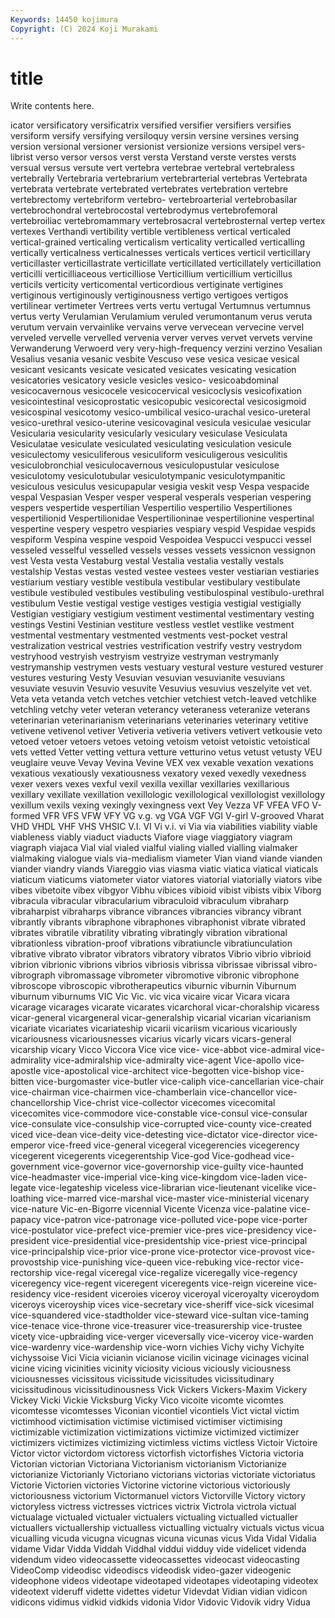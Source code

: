 ```yaml
---
Keywords: 14450 kojimura
Copyright: (C) 2024 Koji Murakami
---
```


# title

Write contents here.



icator versificatory versificatrix
versified versifier versifiers versifies versiform versify versifying versiloquy versin versine
versines versing version versional versioner versionist versionize versions versipel vers-librist
verso versor versos verst versta Verstand verste verstes versts versual
versus versute vert vertebra vertebrae vertebral vertebraless vertebrally Vertebraria vertebrarium
vertebrarterial vertebras Vertebrata vertebrata vertebrate vertebrated vertebrates vertebration vertebre vertebrectomy
vertebriform vertebro- vertebroarterial vertebrobasilar vertebrochondral vertebrocostal vertebrodymus vertebrofemoral vertebroiliac vertebromammary
vertebrosacral vertebrosternal vertep vertex vertexes Verthandi vertibility vertible vertibleness vertical
verticaled vertical-grained verticaling verticalism verticality verticalled verticalling vertically verticalness verticalnesses
verticals vertices verticil verticillary verticillaster verticillastrate verticillate verticillated verticillately verticillation
verticilli verticilliaceous verticilliose Verticillium verticillium verticillus verticils verticity verticomental verticordious
vertiginate vertigines vertiginous vertiginously vertiginousness vertigo vertigoes vertigos vertilinear vertimeter
Vertrees verts vertu vertugal Vertumnus vertumnus vertus verty Verulamian Verulamium
veruled verumontanum verus veruta verutum vervain vervainlike vervains verve vervecean
vervecine vervel verveled vervelle vervelled vervenia verver verves vervet vervets
vervine Verwanderung Verwoerd very very-high-frequency verzini verzino Vesalian Vesalius vesania
vesanic vesbite Vescuso vese vesica vesicae vesical vesicant vesicants vesicate
vesicated vesicates vesicating vesication vesicatories vesicatory vesicle vesicles vesico- vesicoabdominal
vesicocavernous vesicocele vesicocervical vesicoclysis vesicofixation vesicointestinal vesicoprostatic vesicopubic vesicorectal vesicosigmoid
vesicospinal vesicotomy vesico-umbilical vesico-urachal vesico-ureteral vesico-urethral vesico-uterine vesicovaginal vesicula vesiculae
vesicular Vesicularia vesicularity vesicularly vesiculary vesiculase Vesiculata Vesiculatae vesiculate vesiculated
vesiculating vesiculation vesicule vesiculectomy vesiculiferous vesiculiform vesiculigerous vesiculitis vesiculobronchial vesiculocavernous
vesiculopustular vesiculose vesiculotomy vesiculotubular vesiculotympanic vesiculotympanitic vesiculous vesiculus vesicupapular vesigia
veskit vesp Vespa vespacide vespal Vespasian Vesper vesper vesperal vesperals
vesperian vespering vespers vespertide vespertilian Vespertilio vespertilio Vespertiliones vespertilionid Vespertilionidae
Vespertilioninae vespertilionine vespertinal vespertine vespery vespetro vespiaries vespiary vespid Vespidae
vespids vespiform Vespina vespine vespoid Vespoidea Vespucci vespucci vessel vesseled
vesselful vesselled vessels vesses vessets vessicnon vessignon vest Vesta vesta
Vestaburg vestal Vestalia vestalia vestally vestals vestalship Vestas vestas vested
vestee vestees vester vestiarian vestiaries vestiarium vestiary vestible vestibula vestibular
vestibulary vestibulate vestibule vestibuled vestibules vestibuling vestibulospinal vestibulo-urethral vestibulum Vestie
vestigal vestige vestiges vestigia vestigial vestigially Vestigian vestigiary vestigium vestiment
vestimental vestimentary vesting vestings Vestini Vestinian vestiture vestless vestlet vestlike
vestment vestmental vestmentary vestmented vestments vest-pocket vestral vestralization vestrical vestries
vestrification vestrify vestry vestrydom vestryhood vestryish vestryism vestryize vestryman vestrymanly
vestrymanship vestrymen vests vestuary vestural vesture vestured vesturer vestures vesturing
Vesty Vesuvian vesuvian vesuvianite vesuvians vesuviate vesuvin Vesuvio vesuvite Vesuvius
vesuvius veszelyite vet vet. Veta veta vetanda vetch vetches vetchier
vetchiest vetch-leaved vetchlike vetchling vetchy veter veteran veterancy veteraness veteranize
veterans veterinarian veterinarianism veterinarians veterinaries veterinary vetitive vetivene vetivenol vetiver
Vetiveria vetiveria vetivers vetivert vetkousie veto vetoed vetoer vetoers vetoes
vetoing vetoism vetoist vetoistic vetoistical vets vetted Vetter vetting vettura
vetture vetturino vetus vetust vetusty VEU veuglaire veuve Vevay Vevina
Vevine VEX vex vexable vexation vexations vexatious vexatiously vexatiousness vexatory
vexed vexedly vexedness vexer vexers vexes vexful vexil vexilla vexillar
vexillaries vexillarious vexillary vexillate vexillation vexillologic vexillological vexillologist vexillology vexillum
vexils vexing vexingly vexingness vext Vey Vezza VF VFEA VFO
V-formed VFR VFS VFW VFY VG v.g. vg VGA VGF
VGI V-girl V-grooved Vharat VHD VHDL VHF VHS VHSIC V.I.
VI Vi v.i. vi Via via viabilities viability viable viableness
viably viaduct viaducts Viafore viage viaggiatory viagram viagraph viajaca Vial
vial vialed vialful vialing vialled vialling vialmaker vialmaking vialogue vials
via-medialism viameter Vian viand viande vianden viander viandry viands Viareggio
vias viasma viatic viatica viatical viaticals viaticum viaticums viatometer viator
viatores viatorial viatorially viators vibe vibes vibetoite vibex vibgyor Vibhu
vibices vibioid vibist vibists vibix Viborg vibracula vibracular vibracularium vibraculoid
vibraculum vibraharp vibraharpist vibraharps vibrance vibrances vibrancies vibrancy vibrant vibrantly
vibrants vibraphone vibraphones vibraphonist vibrate vibrated vibrates vibratile vibratility vibrating
vibratingly vibration vibrational vibrationless vibration-proof vibrations vibratiuncle vibratiunculation vibrative vibrato
vibrator vibrators vibratory vibratos Vibrio vibrio vibrioid vibrion vibrionic vibrions
vibrios vibriosis vibrissa vibrissae vibrissal vibro- vibrograph vibromassage vibrometer vibromotive
vibronic vibrophone vibroscope vibroscopic vibrotherapeutics viburnic viburnin Viburnum viburnum viburnums
VIC Vic Vic. vic vica vicaire vicar Vicara vicara vicarage
vicarages vicarate vicarates vicarchoral vicar-choralship vicaress vicar-general vicargeneral vicar-generalship vicarial
vicarian vicarianism vicariate vicariates vicariateship vicarii vicariism vicarious vicariously vicariousness
vicariousnesses vicarius vicarly vicars vicars-general vicarship vicary Vicco Viccora Vice
vice vice- vice-abbot vice-admiral vice-admirality vice-admiralship vice-admiralty vice-agent Vice-apollo vice-apostle
vice-apostolical vice-architect vice-begotten vice-bishop vice-bitten vice-burgomaster vice-butler vice-caliph vice-cancellarian vice-chair
vice-chairman vice-chairmen vice-chamberlain vice-chancellor vice-chancellorship Vice-christ vice-collector vicecomes vicecomital vicecomites
vice-commodore vice-constable vice-consul vice-consular vice-consulate vice-consulship vice-corrupted vice-county vice-created viced
vice-dean vice-deity vice-detesting vice-dictator vice-director vice-emperor vice-freed vice-general vicegeral vicegerencies
vicegerency vicegerent vicegerents vicegerentship Vice-god Vice-godhead vice-government vice-governor vice-governorship vice-guilty
vice-haunted vice-headmaster vice-imperial vice-king vice-kingdom vice-laden vice-legate vice-legateship viceless vice-librarian
vice-lieutenant vicelike vice-loathing vice-marred vice-marshal vice-master vice-ministerial vicenary vice-nature Vic-en-Bigorre
vicennial Vicente Vicenza vice-palatine vice-papacy vice-patron vice-patronage vice-polluted vice-pope vice-porter
vice-postulator vice-prefect vice-premier vice-pres vice-presidency vice-president vice-presidential vice-presidentship vice-priest vice-principal
vice-principalship vice-prior vice-prone vice-protector vice-provost vice-provostship vice-punishing vice-queen vice-rebuking vice-rector
vice-rectorship vice-regal viceregal vice-regalize viceregally vice-regency viceregency vice-regent viceregent viceregents
vice-reign vicereine vice-residency vice-resident viceroies viceroy viceroyal viceroyalty viceroydom viceroys
viceroyship vices vice-secretary vice-sheriff vice-sick vicesimal vice-squandered vice-stadtholder vice-steward vice-sultan
vice-taming vice-tenace vice-throne vice-treasurer vice-treasurership vice-trustee vicety vice-upbraiding vice-verger viceversally
vice-viceroy vice-warden vice-wardenry vice-wardenship vice-worn vichies Vichy vichy Vichyite vichyssoise
Vici Vicia vicianin vicianose vicilin vicinage vicinages vicinal vicine vicing
vicinities vicinity viciosity vicious viciously viciousness viciousnesses vicissitous vicissitude vicissitudes
vicissitudinary vicissitudinous vicissitudinousness Vick Vickers Vickers-Maxim Vickery Vickey Vicki Vickie
Vicksburg Vicky Vico vicoite vicomte vicomtes vicomtesse vicomtesses Viconian vicontiel
vicontiels Vict victal victim victimhood victimisation victimise victimised victimiser victimising
victimizable victimization victimizations victimize victimized victimizer victimizers victimizes victimizing victimless
victims victless Victoir Victoire Victor victor victordom victoress victorfish victorfishes
Victoria victoria Victorian victorian Victoriana Victorianism victorianism Victorianize victorianize Victorianly
Victoriano victorians victorias victoriate victoriatus Victorie Victorien victories Victorine victorine
victorious victoriously victoriousness victorium Victormanuel victors Victorville Victory victory victoryless
victress victresses victrices victrix Victrola victrola victual victualage victualed victualer
victualers victualing victualled victualler victuallers victuallership victualless victualling victualry victuals
victus vicua vicualling vicuda vicugna vicugnas vicuna vicunas vicus Vida
Vidal Vidalia vidame Vidar Vidda Viddah Viddhal viddui vidduy vide
videlicet videnda videndum video videocassette videocassettes videocast videocasting VideoComp videodisc
videodiscs videodisk video-gazer videogenic videophone videos videotape videotaped videotapes videotaping
videotex videotext videruff vidette videttes videtur Videvdat Vidian vidian vidicon
vidicons vidimus vidkid vidkids vidonia Vidor Vidovic Vidovik vidry Vidua
